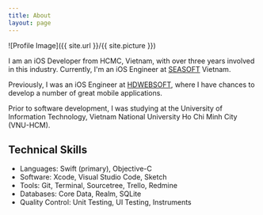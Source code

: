 ```yaml
---
title: About
layout: page
---
```

![Profile Image]({{ site.url }}/{{ site.picture }})

<p>I am an iOS Developer from HCMC, Vietnam, with over three years involved in this industry. Currently, I'm an iOS Engineer at <a href="https://seasoft.asia">SEASOFT</a> Vietnam.</p>

<p>Previously, I was an iOS Engineer at <a href="https://www.hdwebsoft.com">HDWEBSOFT</a>, where I have chances to develop a number of great mobile applications.</p>

<p>Prior to software development, I was studying at the University of Information Technology, Vietnam National University Ho Chi Minh City (VNU-HCM).</p>

<h2>Technical Skills</h2>

<ul class="skill-list">
	<li>Languages: Swift (primary), Objective-C</li>
	<li>Software: Xcode, Visual Studio Code, Sketch</li>
	<li>Tools: Git, Terminal, Sourcetree, Trello, Redmine</li>
	<li>Databases: Core Data, Realm, SQLite</li>
	<li>Quality Control: Unit Testing, UI Testing, Instruments</li>
</ul>